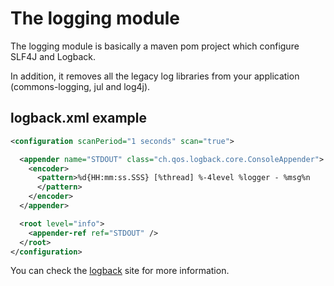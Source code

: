 # The logging module
The logging module is basically a maven pom project which configure SLF4J and Logback.

In addition, it removes all the legacy log libraries from your application (commons-logging, jul and log4j).

## logback.xml example

```xml
<configuration scanPeriod="1 seconds" scan="true">

  <appender name="STDOUT" class="ch.qos.logback.core.ConsoleAppender">
    <encoder>
      <pattern>%d{HH:mm:ss.SSS} [%thread] %-4level %logger - %msg%n
      </pattern>
    </encoder>
  </appender>

  <root level="info">
    <appender-ref ref="STDOUT" />
  </root>
</configuration>
```

You can check the [logback](http://logback.qos.ch/) site for more information.